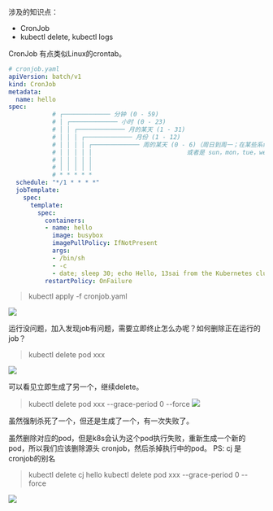 涉及的知识点：
- CronJob
- kubectl delete, kubectl logs

CronJob 有点类似Linux的crontab。

```yaml
# cronjob.yaml
apiVersion: batch/v1
kind: CronJob
metadata:
  name: hello
spec:
            # ┌───────────── 分钟 (0 - 59)
            # │ ┌───────────── 小时 (0 - 23)
            # │ │ ┌───────────── 月的某天 (1 - 31)
            # │ │ │ ┌───────────── 月份 (1 - 12)
            # │ │ │ │ ┌───────────── 周的某天 (0 - 6)（周日到周一；在某些系统上，7 也是星期日）
            # │ │ │ │ │                          或者是 sun，mon，tue，web，thu，fri，sat
            # │ │ │ │ │
            # │ │ │ │ │
            # * * * * *
  schedule: "*/1 * * * *"
  jobTemplate:
    spec:
      template:
        spec:
          containers:
          - name: hello
            image: busybox
            imagePullPolicy: IfNotPresent
            args:
            - /bin/sh
            - -c
            - date; sleep 30; echo Hello, 13sai from the Kubernetes cluster
          restartPolicy: OnFailure
```

> kubectl apply -f cronjob.yaml

![](cronjob.png)

运行没问题，加入发现job有问题，需要立即终止怎么办呢？如何删除正在运行的 job？

> kubectl delete pod xxx

![](deletejob.png)

可以看见立即生成了另一个，继续delete。

> kubectl delete pod xxx --grace-period 0 --force
![](deletejob2.png)

虽然强制杀死了一个，但还是生成了一个，有一次失败了。

虽然删除对应的pod，但是k8s会认为这个pod执行失败，重新生成一个新的pod，所以我们应该删除源头 cronjob，然后杀掉执行中的pod。
PS: cj 是 cronjob的别名

> kubectl delete cj hello 
> kubectl delete pod xxx --grace-period 0 --force

![](deletejob3.png)